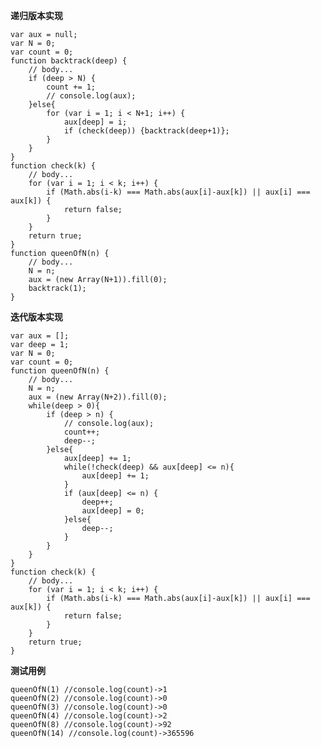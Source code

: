 **递归版本实现**

    var aux = null;
    var N = 0;
    var count = 0;
    function backtrack(deep) {
        // body...
        if (deep > N) {
            count += 1;
            // console.log(aux);
        }else{
            for (var i = 1; i < N+1; i++) {
                aux[deep] = i;
                if (check(deep)) {backtrack(deep+1)};
            }
        }
    }
    function check(k) {
        // body...
        for (var i = 1; i < k; i++) {
            if (Math.abs(i-k) === Math.abs(aux[i]-aux[k]) || aux[i] === aux[k]) {
                return false;
            }
        }
        return true;
    }
    function queenOfN(n) {
        // body...
        N = n;
        aux = (new Array(N+1)).fill(0);
        backtrack(1);
    }


**迭代版本实现**

    var aux = [];
    var deep = 1;
    var N = 0;
    var count = 0;
    function queenOfN(n) {
        // body...
        N = n;
        aux = (new Array(N+2)).fill(0);
        while(deep > 0){
            if (deep > n) {
                // console.log(aux);
                count++;
                deep--;
            }else{
                aux[deep] += 1;
                while(!check(deep) && aux[deep] <= n){
                    aux[deep] += 1;
                }
                if (aux[deep] <= n) {
                    deep++;
                    aux[deep] = 0;
                }else{
                    deep--;
                }
            }
        }
    }
    function check(k) {
        // body...
        for (var i = 1; i < k; i++) {
            if (Math.abs(i-k) === Math.abs(aux[i]-aux[k]) || aux[i] === aux[k]) {
                return false;
            }
        }
        return true;
    }


**测试用例**

    queenOfN(1) //console.log(count)->1
    queenOfN(2) //console.log(count)->0
    queenOfN(3) //console.log(count)->0
    queenOfN(4) //console.log(count)->2
    queenOfN(8) //console.log(count)->92
    queenOfN(14) //console.log(count)->365596